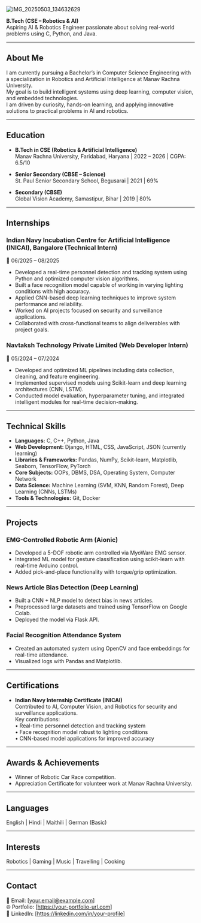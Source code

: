 ![IMG_20250503_134632629](https://github.com/user-attachments/assets/98cc071a-261d-4978-9f8d-fad3b2fd52e6)


**B.Tech (CSE – Robotics & AI)**  
Aspiring AI & Robotics Engineer passionate about solving real-world problems using C, Python, and Java.

---

## About Me

I am currently pursuing a Bachelor’s in Computer Science Engineering with a specialization in Robotics and Artificial Intelligence at Manav Rachna University.  
My goal is to build intelligent systems using deep learning, computer vision, and embedded technologies.  
I am driven by curiosity, hands-on learning, and applying innovative solutions to practical problems in AI and robotics.

---

## Education

- **B.Tech in CSE (Robotics & Artificial Intelligence)**  
  Manav Rachna University, Faridabad, Haryana | 2022 – 2026 | CGPA: 6.5/10  

- **Senior Secondary (CBSE – Science)**  
  St. Paul Senior Secondary School, Begusarai | 2021 | 69%  

- **Secondary (CBSE)**  
  Global Vision Academy, Samastipur, Bihar | 2019 | 80%  

---

## Internships

### Indian Navy Incubation Centre for Artificial Intelligence (INICAI), Bangalore (Technical Intern)  
📅 06/2025 – 08/2025  
- Developed a real-time personnel detection and tracking system using Python and optimized computer vision algorithms.  
- Built a face recognition model capable of working in varying lighting conditions with high accuracy.  
- Applied CNN-based deep learning techniques to improve system performance and reliability.  
- Worked on AI projects focused on security and surveillance applications.  
- Collaborated with cross-functional teams to align deliverables with project goals.

### Navtaksh Technology Private Limited (Web Developer Intern)  
📅 05/2024 – 07/2024  
- Developed and optimized ML pipelines including data collection, cleaning, and feature engineering.  
- Implemented supervised models using Scikit-learn and deep learning architectures (CNN, LSTM).  
- Conducted model evaluation, hyperparameter tuning, and integrated intelligent modules for real-time decision-making.

---

## Technical Skills

- **Languages:** C, C++, Python, Java  
- **Web Development:** Django, HTML, CSS, JavaScript, JSON (currently learning)  
- **Libraries & Frameworks:** Pandas, NumPy, Scikit-learn, Matplotlib, Seaborn, TensorFlow, PyTorch  
- **Core Subjects:** OOPs, DBMS, DSA, Operating System, Computer Network  
- **Data Science:** Machine Learning (SVM, KNN, Random Forest), Deep Learning (CNNs, LSTMs)  
- **Tools & Technologies:** Git, Docker  

---

## Projects

### EMG-Controlled Robotic Arm (Aionic)  
- Developed a 5-DOF robotic arm controlled via MyoWare EMG sensor.  
- Integrated ML model for gesture classification using scikit-learn with real-time Arduino control.  
- Added pick-and-place functionality with torque/grip optimization.

### News Article Bias Detection (Deep Learning)  
- Built a CNN + NLP model to detect bias in news articles.  
- Preprocessed large datasets and trained using TensorFlow on Google Colab.  
- Deployed the model via Flask API.

### Facial Recognition Attendance System  
- Created an automated system using OpenCV and face embeddings for real-time attendance.  
- Visualized logs with Pandas and Matplotlib.

---

## Certifications

- **Indian Navy Internship Certificate (INICAI)**  
  Contributed to AI, Computer Vision, and Robotics for security and surveillance applications.  
  Key contributions:  
  • Real-time personnel detection and tracking system  
  • Face recognition model robust to lighting conditions  
  • CNN-based model applications for improved accuracy  

---

## Awards & Achievements

- Winner of Robotic Car Race competition.  
- Appreciation Certificate for volunteer work at Manav Rachna University.

---

## Languages

English | Hindi | Maithili | German (Basic)

---

## Interests

Robotics | Gaming | Music | Travelling | Cooking

---

## Contact

📧 Email: [your.email@example.com]  
🌐 Portfolio: [https://your-portfolio-url.com]  
🔗 LinkedIn: [https://linkedin.com/in/your-profile]  
